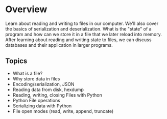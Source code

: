 # Overview

Learn about reading and writing to files in our computer. We'll also cover the
basics of serialization and deserialization. What is the "state" of a program
and how can we store it in a file that we later reload into memory. After
learning about reading and writing state to files, we can discuss databases and
their application in larger programs.

## Topics

- What is a file?
- Why store data in files
- Encoding/serialization, JSON
- Reading data from disk, hexdump
- Reading, writing, closing Files with Python
- Python File operations
- Serializing data with Python
- File open modes (read, write, append, truncate)
